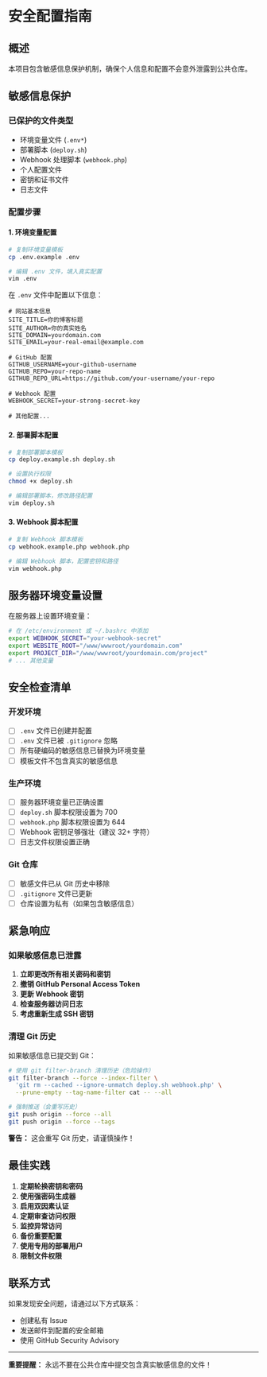 # 安全配置指南

## 概述

本项目包含敏感信息保护机制，确保个人信息和配置不会意外泄露到公共仓库。

## 敏感信息保护

### 已保护的文件类型

- 环境变量文件 (`.env*`)
- 部署脚本 (`deploy.sh`)
- Webhook 处理脚本 (`webhook.php`)
- 个人配置文件
- 密钥和证书文件
- 日志文件

### 配置步骤

#### 1. 环境变量配置

```bash
# 复制环境变量模板
cp .env.example .env

# 编辑 .env 文件，填入真实配置
vim .env
```

在 `.env` 文件中配置以下信息：

```env
# 网站基本信息
SITE_TITLE=你的博客标题
SITE_AUTHOR=你的真实姓名
SITE_DOMAIN=yourdomain.com
SITE_EMAIL=your-real-email@example.com

# GitHub 配置
GITHUB_USERNAME=your-github-username
GITHUB_REPO=your-repo-name
GITHUB_REPO_URL=https://github.com/your-username/your-repo

# Webhook 配置
WEBHOOK_SECRET=your-strong-secret-key

# 其他配置...
```

#### 2. 部署脚本配置

```bash
# 复制部署脚本模板
cp deploy.example.sh deploy.sh

# 设置执行权限
chmod +x deploy.sh

# 编辑部署脚本，修改路径配置
vim deploy.sh
```

#### 3. Webhook 脚本配置

```bash
# 复制 Webhook 脚本模板
cp webhook.example.php webhook.php

# 编辑 Webhook 脚本，配置密钥和路径
vim webhook.php
```

## 服务器环境变量设置

在服务器上设置环境变量：

```bash
# 在 /etc/environment 或 ~/.bashrc 中添加
export WEBHOOK_SECRET="your-webhook-secret"
export WEBSITE_ROOT="/www/wwwroot/yourdomain.com"
export PROJECT_DIR="/www/wwwroot/yourdomain.com/project"
# ... 其他变量
```

## 安全检查清单

### 开发环境

- [ ] `.env` 文件已创建并配置
- [ ] `.env` 文件已被 `.gitignore` 忽略
- [ ] 所有硬编码的敏感信息已替换为环境变量
- [ ] 模板文件不包含真实的敏感信息

### 生产环境

- [ ] 服务器环境变量已正确设置
- [ ] `deploy.sh` 脚本权限设置为 700
- [ ] `webhook.php` 脚本权限设置为 644
- [ ] Webhook 密钥足够强壮（建议 32+ 字符）
- [ ] 日志文件权限设置正确

### Git 仓库

- [ ] 敏感文件已从 Git 历史中移除
- [ ] `.gitignore` 文件已更新
- [ ] 仓库设置为私有（如果包含敏感信息）

## 紧急响应

### 如果敏感信息已泄露

1. **立即更改所有相关密码和密钥**
2. **撤销 GitHub Personal Access Token**
3. **更新 Webhook 密钥**
4. **检查服务器访问日志**
5. **考虑重新生成 SSH 密钥**

### 清理 Git 历史

如果敏感信息已提交到 Git：

```bash
# 使用 git filter-branch 清理历史（危险操作）
git filter-branch --force --index-filter \
  'git rm --cached --ignore-unmatch deploy.sh webhook.php' \
  --prune-empty --tag-name-filter cat -- --all

# 强制推送（会重写历史）
git push origin --force --all
git push origin --force --tags
```

**警告：** 这会重写 Git 历史，请谨慎操作！

## 最佳实践

1. **定期轮换密钥和密码**
2. **使用强密码生成器**
3. **启用双因素认证**
4. **定期审查访问权限**
5. **监控异常访问**
6. **备份重要配置**
7. **使用专用的部署用户**
8. **限制文件权限**

## 联系方式

如果发现安全问题，请通过以下方式联系：

- 创建私有 Issue
- 发送邮件到配置的安全邮箱
- 使用 GitHub Security Advisory

---

**重要提醒：** 永远不要在公共仓库中提交包含真实敏感信息的文件！
